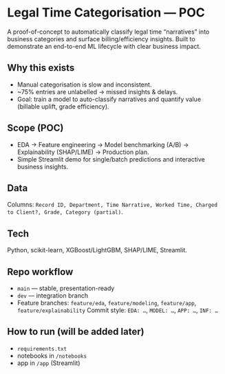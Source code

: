 # Legal Time Categorisation — POC

A proof-of-concept to automatically classify legal time “narratives” into business categories and surface billing/efficiency insights. Built to demonstrate an end-to-end ML lifecycle with clear business impact.

## Why this exists
- Manual categorisation is slow and inconsistent.
- ~75% entries are unlabelled → missed insights & delays.
- Goal: train a model to auto-classify narratives and quantify value (billable uplift, grade efficiency).

## Scope (POC)
- EDA → Feature engineering → Model benchmarking (A/B) → Explainability (SHAP/LIME) → Production plan.
- Simple Streamlit demo for single/batch predictions and interactive business insights.

## Data    

Columns: `Record ID, Department, Time Narrative, Worked Time, Charged to Client?, Grade, Category (partial)`.

## Tech
Python, scikit-learn, XGBoost/LightGBM, SHAP/LIME, Streamlit.

## Repo workflow
- `main` — stable, presentation-ready
- `dev` — integration branch
- Feature branches: `feature/eda`, `feature/modeling`, `feature/app`, `feature/explainability`
Commit style: `EDA: …`, `MODEL: …`, `APP: …`, `INF: …`

## How to run (will be added later)
- `requirements.txt`
- notebooks in `/notebooks`
- app in `/app` (Streamlit)
